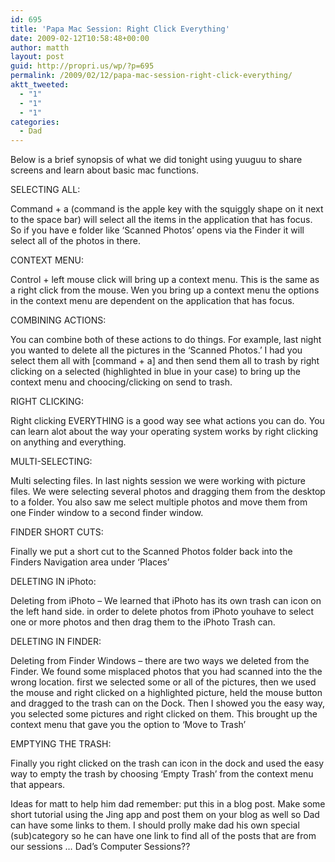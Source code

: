 ```yaml
---
id: 695
title: 'Papa Mac Session: Right Click Everything'
date: 2009-02-12T10:58:48+00:00
author: matth
layout: post
guid: http://propri.us/wp/?p=695
permalink: /2009/02/12/papa-mac-session-right-click-everything/
aktt_tweeted:
  - "1"
  - "1"
  - "1"
categories:
  - Dad
---
```

Below is a brief synopsis of what we did tonight using yuuguu to share screens and learn about basic mac functions. 

SELECTING ALL:
  
Command + a (command is the apple key with the squiggly shape on it next to the space bar) will select all the items in the application that has focus. So if you have e folder like &#8216;Scanned Photos&#8217; opens via the Finder it will select all of the photos in there.

CONTEXT MENU:
  
Control + left mouse click will bring up a context menu. This is the same as a right click from the mouse. Wen you bring up a context menu the options in the context menu are dependent on the application that has focus.

COMBINING ACTIONS:
  
You can combine both of these actions to do things. For example, last night you wanted to delete all the pictures in the &#8216;Scanned Photos.&#8217; I had you select them all with [command + a] and then send them all to trash by right clicking on a selected (highlighted in blue in your case) to bring up the context menu and choocing/clicking on send to trash.

RIGHT CLICKING:
  
Right clicking EVERYTHING is a good way see what actions you can do. You can learn alot about<!--more--> the way your operating system works by right clicking on anything and everything.

MULTI-SELECTING:
  
Multi selecting files. In last nights session we were working with picture files. We were selecting several photos and dragging them from the desktop to a folder. You also saw me select multiple photos and move them from one Finder window to a second finder window.

FINDER SHORT CUTS:
  
Finally we put a short cut to the Scanned Photos folder back into the Finders Navigation area under &#8216;Places&#8217;

DELETING IN iPhoto:
  
Deleting from iPhoto &#8211; We learned that iPhoto has its own trash can icon on the left hand side. in order to delete photos from iPhoto youhave to select one or more photos and then drag them to the iPhoto Trash can.

DELETING IN FINDER:
  
Deleting from Finder Windows &#8211; there are two ways we deleted from the Finder. We found some misplaced photos that you had scanned into the the wrong location. first we selected some or all of the pictures, then we used the mouse and right clicked on a highlighted picture, held the mouse button and dragged to the trash can on the Dock. Then I showed you the easy way, you selected some pictures and right clicked on them. This brought up the context menu that gave you the option to &#8216;Move to Trash&#8217;

EMPTYING THE TRASH:
  
Finally you right clicked on the trash can icon in the dock and used the easy way to empty the trash by choosing &#8216;Empty Trash&#8217; from the context menu that appears.

Ideas for matt to help him dad remember: put this in a blog post. Make some short tutorial using the Jing app and post them on your blog as well so Dad can have some links to them. I should prolly make dad his own special (sub)category so he can have one link to find all of the posts that are from our sessions &#8230; Dad&#8217;s Computer Sessions??